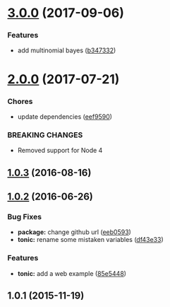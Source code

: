 <a name="3.0.0"></a>
# [3.0.0](https://github.com/mljs/naive-bayes/compare/v2.0.0...v3.0.0) (2017-09-06)


### Features

* add multinomial bayes ([b347332](https://github.com/mljs/naive-bayes/commit/b347332))



<a name="2.0.0"></a>
# [2.0.0](https://github.com/mljs/naive-bayes/compare/v1.0.3...v2.0.0) (2017-07-21)


### Chores

* update dependencies ([eef9590](https://github.com/mljs/naive-bayes/commit/eef9590))


### BREAKING CHANGES

* Removed support for Node 4



<a name="1.0.3"></a>
## [1.0.3](https://github.com/mljs/naive-bayes/compare/v1.0.2...v1.0.3) (2016-08-16)



<a name="1.0.2"></a>
## [1.0.2](https://github.com/mljs/naive-bayes/compare/v1.0.1...v1.0.2) (2016-06-26)


### Bug Fixes

* **package:** change github url ([eeb0593](https://github.com/mljs/naive-bayes/commit/eeb0593))
* **tonic:** rename some mistaken variables ([df43e33](https://github.com/mljs/naive-bayes/commit/df43e33))


### Features

* **tonic:** add a web example ([85e5448](https://github.com/mljs/naive-bayes/commit/85e5448))



<a name="1.0.1"></a>
## 1.0.1 (2015-11-19)



